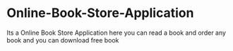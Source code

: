 # Online-Book-Store-Application
Its a Online Book Store Application here  you can read a book and order any book  and you can download free book
